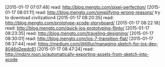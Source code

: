 [2015-01-17 07:07:48] read: http://blog.mengto.com/pixel-perfection/
[2015-01-17 08:01:11] read: http://blog.mengto.com/simplifying-wrong-reasons/
try to download civilization4
[2015-01-17 08:20:35] read: http://blog.mengto.com/prototype-xcode-storyboard/
[2015-01-17 08:22:18] read: http://blog.mengto.com/quick-ios-prototyping-flinto/
[2015-01-17 08:23:35] read: http://blog.mengto.com/traveling-designing/
[2015-01-17 08:30:01] read: http://blog.mengto.com/ios-7-transition-flat/
[2015-01-17 08:37:44] read: https://medium.com/@tilllur/managing-sketch-for-ios-dev-8046d2eedc61
[2015-01-17 08:47:24] read: http://mdznr.roon.io/automatically-exporting-assets-from-sketch-into-xcode
